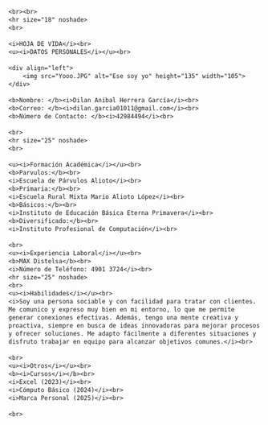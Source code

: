 <html>
<head>
    <title>Hoja de Vida</title>
</head>
<body>

    <br><br>
    <hr size="18" noshade>
    <br>
    
    <i>HOJA DE VIDA</i><br>
    <u><i>DATOS PERSONALES</i></u><br>
    
    <div align="left">
        <img src="Yooo.JPG" alt="Ese soy yo" height="135" width="105">
    </div>
    
    <b>Nombre: </b><i>Dilan Anibal Herrera García</i><br>
    <b>Correo: </b><i>dilan.garcia01011@gmail.com</i><br>
    <b>Número de Contacto: </b><i>42984494</i><br>
    
    <br>
    <hr size="25" noshade>
    <br>
    
    <u><i>Formación Académica</i></u><br>
    <b>Parvulos:</b><br>
    <i>Escuela de Párvulos Alioto</i><br>
    <b>Primaria:</b><br>
    <i>Escuela Rural Mixta Mario Alioto López</i><br>
    <b>Básicos:</b><br>
    <i>Instituto de Educación Básica Eterna Primavera</i><br>
    <b>Diversificado:</b><br>
    <i>Instituto Profesional de Computación</i><br>
    
    <br>
    <u><i>Experiencia Laboral</i></u><br>
    <b>MAX Distelsa</b><br>
    <i>Número de Teléfono: 4901 3724</i><br>
    <hr size="25" noshade>
    <br>
    <u><i>Habilidades</i></u><br>
    <i>Soy una persona sociable y con facilidad para tratar con clientes. Me comunico y expreso muy bien en mi entorno, lo que me permite generar conexiones efectivas. Además, tengo una mente creativa y proactiva, siempre en busca de ideas innovadoras para mejorar procesos y ofrecer soluciones. Me adapto fácilmente a diferentes situaciones y disfruto trabajar en equipo para alcanzar objetivos comunes.</i><br>
    
    <br>
    <u><i>Otros</i></u><br>
    <b><i>Cursos</i></b><br>
    <i>Excel (2023)</i><br>
    <i>Cómputo Básico (2024)</i><br>
    <i>Marca Personal (2025)</i><br>
    
    <br>

</body>
</html>
